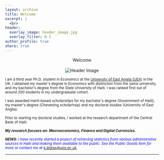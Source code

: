 ```yaml
---
layout: archive
title: Welcome
excerpt: |
  <br>
header:
  overlay_image: header_image.jpg
  overlay_filter: 0.1
author_profile: true
share: true
---
```


<center>Welcome</center>

<br>

<div style="text-align: center;">
  <img src="header_image.jpg" alt="Header Image" style="max-width: 500px; max-height: 300px;">
</div>


 <sub> I am a third year Ph.D. student in Economics at the [University of East Anglia (UEA)](https://www.uea.ac.uk/about/school-of-economics) in the UK. I obtained my master's degree in Economics with distinction from the same university, and my bachelor's degree from the State University of Haiti. I was ranked first out of around 200 students in my undergraduate cohort.  <sub> 
  
 <sub> I was awarded merit-based scholarships for my bachelor's degree (Government of Haiti), my master's degree (Chevening scholarhsip) and my doctoral studies (University of East Anglia). </sub>
 
 <sub> Prior to starting my doctoral studies, I worked at the research department of the Central Bank of Haiti. </sub>
 
 <sub> ***My research focuses on: Macroeconomics, Finance and Digital Currencies.*** </sub>

<sub> ***NEWS:***  <span style="color:blue"> *I have recently started a project of retrieving statictics from various administrative sources in Haiti and making them available to the public. See the Public Goods item for more or contact me at k.blaise@uea.ac.uk*.</span> 
  
---

